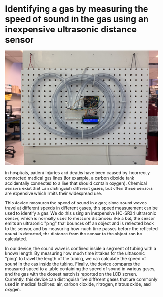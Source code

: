 # Identifying a gas by measuring the speed of sound in the gas using an inexpensive ultrasonic distance sensor

![](ultrasonic_gas_sensor_photo.jpeg)

In hospitals, patient injuries and deaths have been caused by incorrectly connected medical gas lines (for example, a carbon dioxide tank accidentally connected to a line that should contain oxygen).  Chemical sensors exist that can distinguish different gases, but often these sensors are expensive which limits their widespread use.

This device measures the speed of sound in a gas; since sound waves travel at different speeds in different gases, this speed measurement can be used to identify a gas.  We do this using an inexpensive HC-SR04 ultrasonic sensor, which is normally used to measure distances: like a bat, the sensor emits an ultrasonic "ping" that bounces off an object and is reflected back to the sensor, and by measuring how much time passes before the reflected sound is detected, the distance from the sensor to the object can be calculated.

In our device, the sound wave is confined inside a segment of tubing with a known length.  By measuring how much time it takes for the ultrasonic "ping" to travel the length of the tubing, we can calculate the speed of sound in the gas inside the tubing.  Finally, the device compares the measured speed to a table containing the speed of sound in various gases, and the gas with the closest match is reported on the LCD screen.  Currently, this device can distinguish five different gases that are commonly used in medical facilities:  air, carbon dioxide, nitrogen, nitrous oxide, and oxygen.
